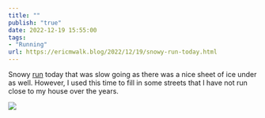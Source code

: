 ```yaml
---
title: ""
publish: "true"
date: 2022-12-19 15:55:00
tags:
- "Running"
url: https://ericmwalk.blog/2022/12/19/snowy-run-today.html
---
```

Snowy [run](http://www.strava.com/activities/8268035508) today that was slow going as there was a nice sheet of ice under as well. However, I used this time to fill in some streets that I have not run close to my house over the years.

![](https://ericmwalk.blog/uploads/2023/d95a455a32.png)